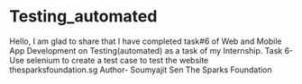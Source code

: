 # Testing_automated
Hello, I am glad to share that I have completed  task#6 of Web and Mobile App Development on Testing(automated) as a task of my Internship. Task 6- Use selenium to create a test case to test the website thesparksfoundation.sg Author- Soumyajit Sen The​ Sparks Foundation

